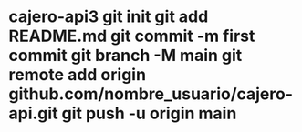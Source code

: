 # cajero-api3 git init git add README.md git commit -m first commit git branch -M main git remote add origin github.com/nombre_usuario/cajero-api.git git push -u origin main
